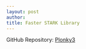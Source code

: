 ```yaml
---
layout: post
author: 
title: Faster STARK Library
--- 
```


GitHub Repository: [Plonky3](https://github.com/Plonky3/Plonky3)
